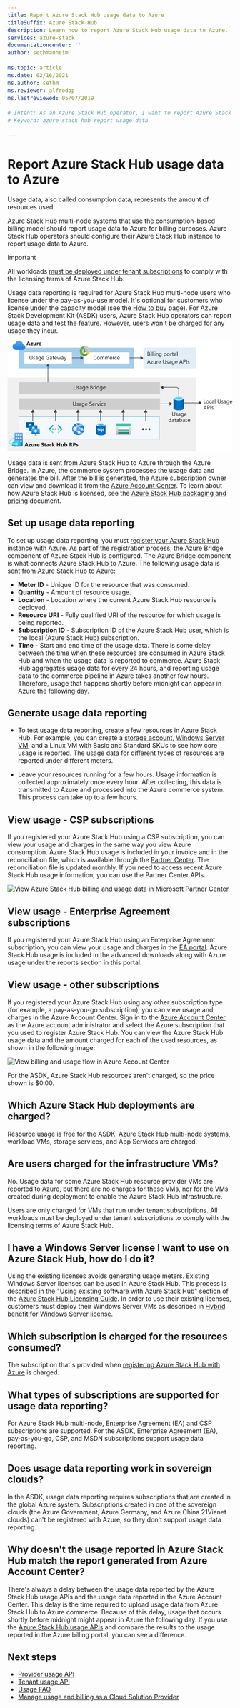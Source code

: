 ```yaml
---
title: Report Azure Stack Hub usage data to Azure
titleSuffix: Azure Stack Hub
description: Learn how to report Azure Stack Hub usage data to Azure.
services: azure-stack
documentationcenter: ''
author: sethmanheim

ms.topic: article
ms.date: 02/16/2021
ms.author: sethm
ms.reviewer: alfredop
ms.lastreviewed: 05/07/2019

# Intent: As an Azure Stack Hub operator, I want to report Azure Stack Hub usage data to Azure.
# Keyword: azure stack hub report usage data

---
```



# Report Azure Stack Hub usage data to Azure

Usage data, also called consumption data, represents the amount of resources used.

Azure Stack Hub multi-node systems that use the consumption-based billing model should report usage data to Azure for billing purposes. Azure Stack Hub operators should configure their Azure Stack Hub instance to report usage data to Azure.

> [!IMPORTANT]
> All workloads [must be deployed under tenant subscriptions](#are-users-charged-for-the-infrastructure-vms) to comply with the licensing terms of Azure Stack Hub.

Usage data reporting is required for Azure Stack Hub multi-node users who license under the pay-as-you-use model. It's optional for customers who license under the capacity model (see the [How to buy](https://azure.microsoft.com/overview/azure-stack/how-to-buy/) page). For Azure Stack Development Kit (ASDK) users, Azure Stack Hub operators can report usage data and test the feature. However, users won't be charged for any usage they incur.

![billing flow for usage data in Azure Stack Hub](media/azure-stack-usage-reporting/billing-flow.svg)

Usage data is sent from Azure Stack Hub to Azure through the Azure Bridge. In Azure, the commerce system processes the usage data and generates the bill. After the bill is generated, the Azure subscription owner can view and download it from the [Azure Account Center](https://account.windowsazure.com/subscriptions). To learn about how Azure Stack Hub is licensed, see the [Azure Stack Hub packaging and pricing](https://go.microsoft.com/fwlink/?LinkId=842847) document.

## Set up usage data reporting

To set up usage data reporting, you must [register your Azure Stack Hub instance with Azure](azure-stack-registration.md). As part of the registration process, the Azure Bridge component of Azure Stack Hub is configured. The Azure Bridge component is what connects Azure Stack Hub to Azure. The following usage data is sent from Azure Stack Hub to Azure:

- **Meter ID** - Unique ID for the resource that was consumed.
- **Quantity** - Amount of resource usage.
- **Location** - Location where the current Azure Stack Hub resource is deployed.
- **Resource URI** - Fully qualified URI of the resource for which usage is being reported.
- **Subscription ID** - Subscription ID of the Azure Stack Hub user, which is the local (Azure Stack Hub) subscription.
- **Time** - Start and end time of the usage data. There is some delay between the time when these resources are consumed in Azure Stack Hub and when the usage data is reported to commerce. Azure Stack Hub aggregates usage data for every 24 hours, and reporting usage data to the commerce pipeline in Azure takes another few hours. Therefore, usage that happens shortly before midnight can appear in Azure the following day.

## Generate usage data reporting

- To test usage data reporting, create a few resources in Azure Stack Hub. For example, you can create a [storage account](azure-stack-provision-storage-account.md), [Windows Server VM](../user/azure-stack-create-vm-template.md), and a Linux VM with Basic and Standard SKUs to see how core usage is reported. The usage data for different types of resources are reported under different meters.

- Leave your resources running for a few hours. Usage information is collected approximately once every hour. After collecting, this data is transmitted to Azure and processed into the Azure commerce system. This process can take up to a few hours.

## View usage - CSP subscriptions

If you registered your Azure Stack Hub using a CSP subscription, you can view your usage and charges in the same way you view Azure consumption. Azure Stack Hub usage is included in your invoice and in the reconciliation file, which is available through the [Partner Center](https://partnercenter.microsoft.com/partner/home). The reconciliation file is updated monthly. If you need to access recent Azure Stack Hub usage information, you can use the Partner Center APIs.

![View Azure Stack Hub billing and usage data in Microsoft Partner Center](media/azure-stack-usage-reporting/partner-center.png)

## View usage - Enterprise Agreement subscriptions

If you registered your Azure Stack Hub using an Enterprise Agreement subscription, you can view your usage and charges in the [EA portal](https://ea.azure.com/). Azure Stack Hub usage is included in the advanced downloads along with Azure usage under the reports section in this portal.

## View usage - other subscriptions

If you registered your Azure Stack Hub using any other subscription type (for example, a pay-as-you-go subscription), you can view usage and charges in the Azure Account Center. Sign in to the [Azure Account Center](https://account.windowsazure.com/subscriptions) as the Azure account administrator and select the Azure subscription that you used to register Azure Stack Hub. You can view the Azure Stack Hub usage data and the amount charged for each of the used resources, as shown in the following image:

![View billing and usage flow in Azure Account Center](media/azure-stack-usage-reporting/pricing-details.png)

For the ASDK, Azure Stack Hub resources aren't charged, so the price shown is $0.00.

## Which Azure Stack Hub deployments are charged?

Resource usage is free for the ASDK. Azure Stack Hub multi-node systems, workload VMs, storage services, and App Services are charged.

## Are users charged for the infrastructure VMs?

No. Usage data for some Azure Stack Hub resource provider VMs are reported to Azure, but there are no charges for these VMs, nor for the VMs created during deployment to enable the Azure Stack Hub infrastructure.  

Users are only charged for VMs that run under tenant subscriptions. All workloads must be deployed under tenant subscriptions to comply with the licensing terms of Azure Stack Hub.

## I have a Windows Server license I want to use on Azure Stack Hub, how do I do it?

Using the existing licenses avoids generating usage meters. Existing Windows Server licenses can be used in Azure Stack Hub. This process is described in the "Using existing software with Azure Stack Hub" section of the [Azure Stack Hub Licensing Guide](https://go.microsoft.com/fwlink/?LinkId=851536). In order to use their existing licenses, customers must deploy their Windows Server VMs as described in [Hybrid benefit for Windows Server license](/azure/virtual-machines/windows/hybrid-use-benefit-licensing).

## Which subscription is charged for the resources consumed?

The subscription that's provided when [registering Azure Stack Hub with Azure](azure-stack-registration.md) is charged.

## What types of subscriptions are supported for usage data reporting?

For Azure Stack Hub multi-node, Enterprise Agreement (EA) and CSP subscriptions are supported. For the ASDK, Enterprise Agreement (EA), pay-as-you-go, CSP, and MSDN subscriptions support usage data reporting.

## Does usage data reporting work in sovereign clouds?

In the ASDK, usage data reporting requires subscriptions that are created in the global Azure system. Subscriptions created in one of the sovereign clouds (the Azure Government, Azure Germany, and Azure China 21Vianet clouds) can't be registered with Azure, so they don't support usage data reporting.

## Why doesn't the usage reported in Azure Stack Hub match the report generated from Azure Account Center?

There's always a delay between the usage data reported by the Azure Stack Hub usage APIs and the usage data reported in the Azure Account Center. This delay is the time required to upload usage data from Azure Stack Hub to Azure commerce. Because of this delay, usage that occurs shortly before midnight might appear in Azure the following day. If you use the [Azure Stack Hub usage APIs](azure-stack-provider-resource-api.md) and compare the results to the usage reported in the Azure billing portal, you can see a difference.

## Next steps

- [Provider usage API](azure-stack-provider-resource-api.md)  
- [Tenant usage API](azure-stack-tenant-resource-usage-api.md)
- [Usage FAQ](azure-stack-usage-related-faq.md)
- [Manage usage and billing as a Cloud Solution Provider](azure-stack-add-manage-billing-as-a-csp.md)
